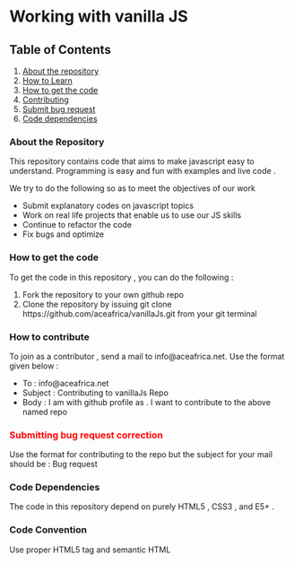 <h1> Working with vanilla JS</h1>
<h2>Table of Contents </h2>
<ol>
    <li><a href="#about">About the repository</a></li>
    <li><a href="#learn">How to Learn </a></li>
    <li><a href="#useRepo">How to get the code </a></li>
    <li><a href="#contributing">Contributing</a></li>
    <li><a href="#bugs">Submit bug request</a></li>
    <li><a href="#dependencies">Code dependencies </a></li>
</ol>
<h3 id="about">About the Repository </h3>
<p> This repository contains code that aims to make javascript easy to understand. 
Programming is easy and fun with examples and live code . 
</p>
<p> We try to do the following so as to meet the objectives of our work 
    <ul>
        <li> Submit explanatory codes on javascript topics </li>
        <li> Work on real life projects that enable us to use our JS skills </li>
        <li> Continue to refactor the code </li>
        <li> Fix bugs and optimize </li>
     </ul>
 </p>
 <h3 id="> How to learn with this repository </h3> 
 <p> To learn using this repo , clone the repository and read the codes one line after another.
 Get the overview of wwhat each line is doing and try to replicate each logic using your own understanding.
 Take the code forward by adding your own spice to it 
 </p>
 <h3 id="#useRepo"> How to get the code </h3>
 <p> To get the code in this repository , you can do the following : 
     <ol>
         <li> Fork the repository to your own github repo </li>
         <li> Clone the repository by issuing git clone https://github.com/aceafrica/vanillaJs.git from your git terminal </li> 
     </ol>
  </p>
  <h3 id="contributing"> How to contribute </h3>
  <p> To join as a contributor , send a mail to info@aceafrica.net. Use the format given below :
      <ul>
          <li> To : info@aceafrica.net </li>
          <li> Subject : Contributing to vanillaJs Repo </li>
          <li> Body : I am <name> with github profile as <github profile> . I want to contribute to the above named repo </li>
      </ul>
  </p>
  <h3 id="bugs" style="color:#f00">Submitting bug request correction </h3>
  <p> Use the format for contributing to the repo but the subject for your mail should be : Bug request </p>
  <h3 id="dependencies">Code Dependencies</h3>
  <p> The code in this repository depend on purely HTML5 , CSS3 , and E5+ . </p> 
  <div>
      <h3 id="convention"> Code Convention </h3>
      <p> Use proper HTML5 tag and semantic HTML </p>
   </div>
       
 
 
